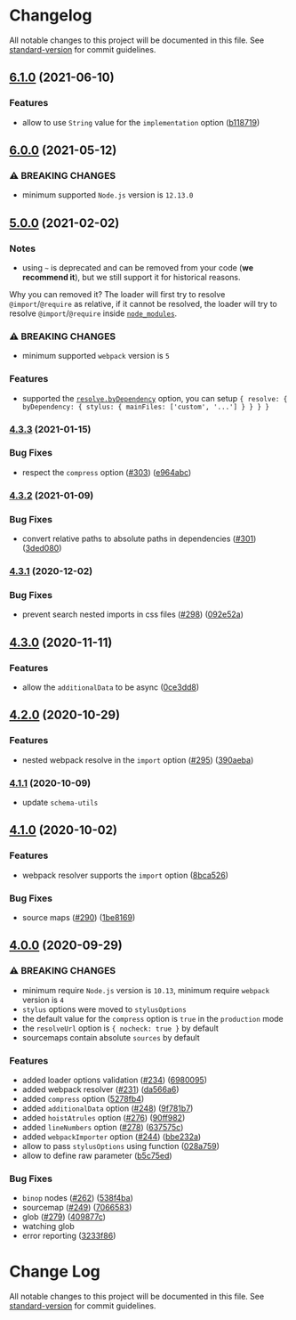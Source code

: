 # Changelog

All notable changes to this project will be documented in this file. See [standard-version](https://github.com/conventional-changelog/standard-version) for commit guidelines.

## [6.1.0](https://github.com/webpack-contrib/stylus-loader/compare/v6.0.0...v6.1.0) (2021-06-10)


### Features

* allow to use `String` value for the `implementation` option ([b118719](https://github.com/webpack-contrib/stylus-loader/commit/b1187196de0755417f12d81aa72ea2629d946371))

## [6.0.0](https://github.com/webpack-contrib/stylus-loader/compare/v5.0.0...v6.0.0) (2021-05-12)


### ⚠ BREAKING CHANGES

* minimum supported `Node.js` version is `12.13.0`

## [5.0.0](https://github.com/webpack-contrib/stylus-loader/compare/v4.3.3...v5.0.0) (2021-02-02)


### Notes

* using `~` is deprecated and can be removed from your code (**we recommend it**), but we still support it for historical reasons. 

Why you can removed it?
The loader will first try to resolve `@import`/`@require` as relative, if it cannot be resolved, the loader will try to resolve `@import`/`@require` inside [`node_modules`](https://webpack.js.org/configuration/resolve/#resolve-modules).

### ⚠ BREAKING CHANGES

* minimum supported `webpack` version is `5`

### Features

* supported the [`resolve.byDependency`](https://webpack.js.org/configuration/resolve/#resolvebydependency) option, you can setup `{ resolve: { byDependency: { stylus: { mainFiles: ['custom', '...'] } } } }`

### [4.3.3](https://github.com/webpack-contrib/stylus-loader/compare/v4.3.2...v4.3.3) (2021-01-15)


### Bug Fixes

* respect the `compress` option ([#303](https://github.com/webpack-contrib/stylus-loader/issues/303)) ([e964abc](https://github.com/webpack-contrib/stylus-loader/commit/e964abcf18147c1a3894e47cc9e8970379ae33e6))

### [4.3.2](https://github.com/webpack-contrib/stylus-loader/compare/v4.3.1...v4.3.2) (2021-01-09)


### Bug Fixes

* convert relative paths to absolute paths in dependencies ([#301](https://github.com/webpack-contrib/stylus-loader/issues/301)) ([3ded080](https://github.com/webpack-contrib/stylus-loader/commit/3ded080fdc0425c3ebdf41f3204a36bae2eaa02c))

### [4.3.1](https://github.com/webpack-contrib/stylus-loader/compare/v4.3.0...v4.3.1) (2020-12-02)


### Bug Fixes

* prevent search nested imports in css files ([#298](https://github.com/webpack-contrib/stylus-loader/issues/298)) ([092e52a](https://github.com/webpack-contrib/stylus-loader/commit/092e52a5463f7997b3a9545bf636f3bee8fd9dd3))

## [4.3.0](https://github.com/webpack-contrib/stylus-loader/compare/v4.2.0...v4.3.0) (2020-11-11)


### Features

* allow the `additionalData` to be async ([0ce3dd8](https://github.com/webpack-contrib/stylus-loader/commit/0ce3dd83cf0b3135272cc6bdb045663c09288fec))

## [4.2.0](https://github.com/webpack-contrib/stylus-loader/compare/v4.1.1...v4.2.0) (2020-10-29)


### Features

* nested webpack resolve in the `import` option ([#295](https://github.com/webpack-contrib/stylus-loader/issues/295)) ([390aeba](https://github.com/webpack-contrib/stylus-loader/commit/390aeba85ab3f29f86e18f9b94d36c403091e560))

### [4.1.1](https://github.com/webpack-contrib/stylus-loader/compare/v4.1.0...v4.1.1) (2020-10-09)

* update `schema-utils`

## [4.1.0](https://github.com/webpack-contrib/stylus-loader/compare/v4.0.0...v4.1.0) (2020-10-02)


### Features

* webpack resolver supports the `import` option ([8bca526](https://github.com/webpack-contrib/stylus-loader/commit/8bca5262b5b3223108d14f8e10617ae6ca8dd85f))


### Bug Fixes

* source maps ([#290](https://github.com/webpack-contrib/stylus-loader/issues/290)) ([1be8169](https://github.com/webpack-contrib/stylus-loader/commit/1be8169c888d1a8e3531e79ebe1e1ef53d7821e7))

## [4.0.0](https://github.com/webpack-contrib/stylus-loader/compare/v3.0.2...v4.0.0) (2020-09-29)


### ⚠ BREAKING CHANGES

* minimum require `Node.js` version is `10.13`, minimum require `webpack` version is `4`
* `stylus` options were moved to `stylusOptions`
* the default value for the `compress` option is `true` in the `production` mode
* the `resolveUrl` option is `{ nocheck: true }` by default
* sourcemaps contain absolute `sources` by default

### Features

* added loader options validation ([#234](https://github.com/webpack-contrib/stylus-loader/issues/234)) ([6980095](https://github.com/webpack-contrib/stylus-loader/commit/6980095a97819a816fb8418d8252b4ee7779eec8))
* added webpack resolver ([#231](https://github.com/webpack-contrib/stylus-loader/issues/231)) ([da566a6](https://github.com/webpack-contrib/stylus-loader/commit/da566a6da8047c5ffaae8b97f075f896e0152486))
* added `compress` option ([5278fb4](https://github.com/webpack-contrib/stylus-loader/commit/5278fb452a7411078839e83a8b045d516683b412))
* added `additionalData` option ([#248](https://github.com/webpack-contrib/stylus-loader/issues/248)) ([9f781b7](https://github.com/webpack-contrib/stylus-loader/commit/9f781b706ab971abdf99440ee1b5d8157206638f))
* added `hoistAtrules` option ([#276](https://github.com/webpack-contrib/stylus-loader/issues/276)) ([90ff982](https://github.com/webpack-contrib/stylus-loader/commit/90ff9822736943a2c03bdcd0d3a4740cd3811484))
* added `lineNumbers` option ([#278](https://github.com/webpack-contrib/stylus-loader/issues/278)) ([637575c](https://github.com/webpack-contrib/stylus-loader/commit/637575c7a7a8e6889df639fa4d0f0255649823dd))
* added `webpackImporter` option ([#244](https://github.com/webpack-contrib/stylus-loader/issues/244)) ([bbe232a](https://github.com/webpack-contrib/stylus-loader/commit/bbe232ad8d363f0d2cb7e55f85f10bd3cd8886e4))
* allow to pass `stylusOptions` using function ([028a759](https://github.com/webpack-contrib/stylus-loader/commit/028a7595e77b2532ee497df52ab8611de69dfd5f))
* allow to define raw parameter ([b5c75ed](https://github.com/webpack-contrib/stylus-loader/commit/b5c75edab99494cb1d3dfad496e409c2930e8027))

### Bug Fixes

* `binop` nodes ([#262](https://github.com/webpack-contrib/stylus-loader/issues/262)) ([538f4ba](https://github.com/webpack-contrib/stylus-loader/commit/538f4ba8d50a97808f6ea97cfcbe569d0b853f46))
* sourcemap ([#249](https://github.com/webpack-contrib/stylus-loader/issues/249)) ([7066583](https://github.com/webpack-contrib/stylus-loader/commit/7066583250e37547d2e666939537a48c92767924))
* glob ([#279](https://github.com/webpack-contrib/stylus-loader/issues/279)) ([409877c](https://github.com/webpack-contrib/stylus-loader/commit/409877cc5f0ee57d4cc20588b1603539491a7f42))
* watching glob
* error reporting ([3233f86](https://github.com/webpack-contrib/stylus-loader/commit/3233f861d4e935e19fbede34127ca1a4c82997d8))

# Change Log

All notable changes to this project will be documented in this file. See [standard-version](https://github.com/conventional-changelog/standard-version) for commit guidelines.
